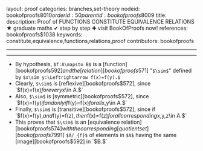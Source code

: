 layout: proof
categories: branches,set-theory
nodeid: bookofproofs$8010
orderid: 50
parentid: bookofproofs$8009
title: 
description:  Proof of FUNCTIONS CONSTITUTE EQUIVALENCE RELATIONS &#9733; graduate maths &#10004; step by step &#10010; visit BookOfProofs now!
references: bookofproofs$1038
keywords: constitute,equivalence,functions,relations,proof
contributors: bookofproofs

---


---

* By hypothesis, `$f:A\mapsto B$` is a [function][bookofproofs$592] and the [relation][bookofproofs$571] "`$\sim$`" defined by `$x\sim y:\Leftrightarrow f(x)=f(y).$`
* Clearly, `$\sim$` is [reflexive][bookofproofs$572], since `$f(x)=f(x)$` for every `$x\in A.$`
* Also, `$\sim$` is [symmetric][bookofproofs$572], since `$f(x)=f(y)$` if and only if `$f(y)=f(x)$` for all `$x,y\in A.$`
* Finally, `$\sim$` is [transitive][bookofproofs$572], since if `$f(x)=f(y),$` and `$f(y)=f(z)$`, then `$f(x)=f(z)$` for all corresponding `$x,y,z\in A.$`
* This proves that `$\sim$` is an [equivalence relation][bookofproofs$574] with the corresponding [quotient set][bookofproofs$7991] `$A/_{f}$` of elements in `$A$` having the same [image][bookofproofs$592] in `$B.$`
